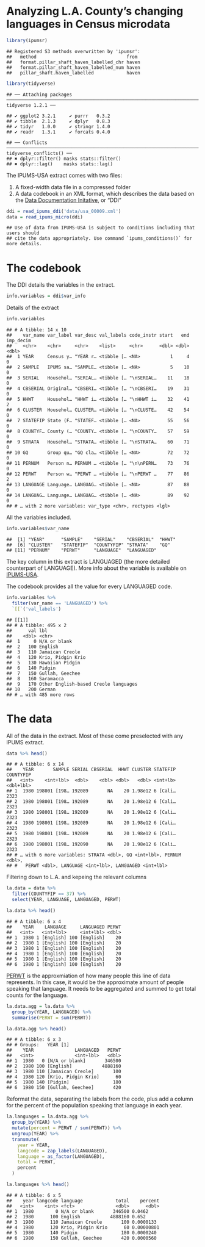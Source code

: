 Analyzing L.A. County’s changing languages in Census microdata
================

``` r
library(ipumsr)
```

    ## Registered S3 methods overwritten by 'ipumsr':
    ##   method                                 from 
    ##   format.pillar_shaft_haven_labelled_chr haven
    ##   format.pillar_shaft_haven_labelled_num haven
    ##   pillar_shaft.haven_labelled            haven

``` r
library(tidyverse)
```

    ## ── Attaching packages ──────────────────────────────────────────────────────────────────────────────── tidyverse 1.2.1 ──

    ## ✔ ggplot2 3.2.1     ✔ purrr   0.3.2
    ## ✔ tibble  2.1.3     ✔ dplyr   0.8.3
    ## ✔ tidyr   1.0.0     ✔ stringr 1.4.0
    ## ✔ readr   1.3.1     ✔ forcats 0.4.0

    ## ── Conflicts ─────────────────────────────────────────────────────────────────────────────────── tidyverse_conflicts() ──
    ## ✖ dplyr::filter() masks stats::filter()
    ## ✖ dplyr::lag()    masks stats::lag()

The IPUMS-USA extract comes with two files:

1.  A fixed-width data file in a compressed folder
2.  A data codebook in an XML format, which describes the data based on
    the [Data Documentation Initative](https://ddialliance.org/), or
    “DDI”

<!-- end list -->

``` r
ddi = read_ipums_ddi('data/usa_00009.xml')
data = read_ipums_micro(ddi)
```

    ## Use of data from IPUMS-USA is subject to conditions including that users should
    ## cite the data appropriately. Use command `ipums_conditions()` for more details.

# The codebook

The DDI details the variables in the extract.

``` r
info.variables = ddi$var_info
```

Details of the extract

``` r
info.variables
```

    ## # A tibble: 14 x 10
    ##    var_name var_label var_desc val_labels code_instr start   end imp_decim
    ##    <chr>    <chr>     <chr>    <list>     <chr>      <dbl> <dbl>     <dbl>
    ##  1 YEAR     Census y… "YEAR r… <tibble [… <NA>           1     4         0
    ##  2 SAMPLE   IPUMS sa… "SAMPLE… <tibble [… <NA>           5    10         0
    ##  3 SERIAL   Househol… "SERIAL… <tibble [… "\nSERIAL…    11    18         0
    ##  4 CBSERIAL Original… "CBSERI… <tibble [… "\nCBSERI…    19    31         0
    ##  5 HHWT     Househol… "HHWT i… <tibble [… "\nHHWT i…    32    41         2
    ##  6 CLUSTER  Househol… CLUSTER… <tibble [… "\nCLUSTE…    42    54         0
    ##  7 STATEFIP State (F… "STATEF… <tibble [… <NA>          55    56         0
    ##  8 COUNTYF… County (… "COUNTY… <tibble [… "\nCOUNTY…    57    59         0
    ##  9 STRATA   Househol… "STRATA… <tibble [… "\nSTRATA…    60    71         0
    ## 10 GQ       Group qu… "GQ cla… <tibble [… <NA>          72    72         0
    ## 11 PERNUM   Person n… PERNUM … <tibble [… "\n\nPERN…    73    76         0
    ## 12 PERWT    Person w… "PERWT … <tibble [… "\nPERWT …    77    86         2
    ## 13 LANGUAGE Language… LANGUAG… <tibble [… <NA>          87    88         0
    ## 14 LANGUAG… Language… LANGUAG… <tibble [… <NA>          89    92         0
    ## # … with 2 more variables: var_type <chr>, rectypes <lgl>

All the variables included.

``` r
info.variables$var_name
```

    ##  [1] "YEAR"      "SAMPLE"    "SERIAL"    "CBSERIAL"  "HHWT"     
    ##  [6] "CLUSTER"   "STATEFIP"  "COUNTYFIP" "STRATA"    "GQ"       
    ## [11] "PERNUM"    "PERWT"     "LANGUAGE"  "LANGUAGED"

The key column in this extract is LANGUAGED (the more detailed
counterpart of LANGUAGE). More info about the variable is available on
[IPUMS-USA](https://usa.ipums.org/usa-action/variables/LANGUAGE).

The codebook provides all the value for every LANGUAGED code.

``` r
info.variables %>% 
  filter(var_name == 'LANGUAGED') %>% 
  `[[`('val_labels')
```

    ## [[1]]
    ## # A tibble: 495 x 2
    ##      val lbl                                 
    ##    <dbl> <chr>                               
    ##  1     0 N/A or blank                        
    ##  2   100 English                             
    ##  3   110 Jamaican Creole                     
    ##  4   120 Krio, Pidgin Krio                   
    ##  5   130 Hawaiian Pidgin                     
    ##  6   140 Pidgin                              
    ##  7   150 Gullah, Geechee                     
    ##  8   160 Saramacca                           
    ##  9   170 Other English-based Creole languages
    ## 10   200 German                              
    ## # … with 485 more rows

# The data

All of the data in the extract. Most of these come preselected with any
IPUMS extract.

``` r
data %>% head()
```

    ## # A tibble: 6 x 14
    ##    YEAR       SAMPLE SERIAL CBSERIAL  HHWT CLUSTER STATEFIP COUNTYFIP
    ##   <int>    <int+lbl>  <dbl>    <dbl> <dbl>   <dbl> <int+lb> <dbl+lbl>
    ## 1  1980 198001 [198… 192089       NA    20 1.98e12 6 [Cali…      2323
    ## 2  1980 198001 [198… 192089       NA    20 1.98e12 6 [Cali…      2323
    ## 3  1980 198001 [198… 192089       NA    20 1.98e12 6 [Cali…      2323
    ## 4  1980 198001 [198… 192089       NA    20 1.98e12 6 [Cali…      2323
    ## 5  1980 198001 [198… 192089       NA    20 1.98e12 6 [Cali…      2323
    ## 6  1980 198001 [198… 192090       NA    20 1.98e12 6 [Cali…      2323
    ## # … with 6 more variables: STRATA <dbl>, GQ <int+lbl>, PERNUM <dbl>,
    ## #   PERWT <dbl>, LANGUAGE <int+lbl>, LANGUAGED <int+lbl>

Filtering down to L.A. and kepeing the relevant columns

``` r
la.data = data %>% 
  filter(COUNTYFIP == 37) %>% 
  select(YEAR, LANGUAGE, LANGUAGED, PERWT)

la.data %>% head()
```

    ## # A tibble: 6 x 4
    ##    YEAR    LANGUAGE     LANGUAGED PERWT
    ##   <int>   <int+lbl>     <int+lbl> <dbl>
    ## 1  1980 1 [English] 100 [English]    20
    ## 2  1980 1 [English] 100 [English]    20
    ## 3  1980 1 [English] 100 [English]    20
    ## 4  1980 1 [English] 100 [English]    20
    ## 5  1980 1 [English] 100 [English]    20
    ## 6  1980 1 [English] 100 [English]    20

[PERWT](https://usa.ipums.org/usa-action/variables/PERWT#description_section)
is the approxmiation of how many people this line of data represents. In
this case, it would be the approximate amount of people speaking that
language. It needs to be aggregated and summed to get total counts for
the language.

``` r
la.data.agg = la.data %>% 
  group_by(YEAR, LANGUAGED) %>% 
  summarise(PERWT = sum(PERWT))

la.data.agg %>% head()
```

    ## # A tibble: 6 x 3
    ## # Groups:   YEAR [1]
    ##    YEAR               LANGUAGED   PERWT
    ##   <int>               <int+lbl>   <dbl>
    ## 1  1980   0 [N/A or blank]       346500
    ## 2  1980 100 [English]           4888160
    ## 3  1980 110 [Jamaican Creole]       100
    ## 4  1980 120 [Krio, Pidgin Krio]      60
    ## 5  1980 140 [Pidgin]                180
    ## 6  1980 150 [Gullah, Geechee]       420

Reformat the data, separating the labels from the code, plus add a
column for the percent of the population speaking that language in each
year.

``` r
la.languages = la.data.agg %>% 
  group_by(YEAR) %>% 
  mutate(percent = PERWT / sum(PERWT)) %>% 
  ungroup(YEAR) %>% 
  transmute(
    year = YEAR,
    langcode = zap_labels(LANGUAGED),
    language = as_factor(LANGUAGED),
    total = PERWT,
    percent
  )

la.languages %>% head()
```

    ## # A tibble: 6 x 5
    ##    year langcode language            total    percent
    ##   <int>    <int> <fct>               <dbl>      <dbl>
    ## 1  1980        0 N/A or blank       346500 0.0462    
    ## 2  1980      100 English           4888160 0.652     
    ## 3  1980      110 Jamaican Creole       100 0.0000133 
    ## 4  1980      120 Krio, Pidgin Krio      60 0.00000801
    ## 5  1980      140 Pidgin                180 0.0000240 
    ## 6  1980      150 Gullah, Geechee       420 0.0000560
